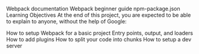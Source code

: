 Webpack documentation
Webpack beginner guide
npm-package.json
Learning Objectives
At the end of this project, you are expected to be able to explain to anyone, without the help of Google:

How to setup Webpack for a basic project
Entry points, output, and loaders
How to add plugins
How to split your code into chunks
How to setup a dev server

